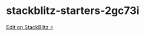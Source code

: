 # stackblitz-starters-2gc73i

[Edit on StackBlitz ⚡️](https://stackblitz.com/edit/stackblitz-starters-2gc73i)